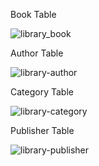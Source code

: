 Book Table

![library_book](https://github.com/SadetTurhan/Patika-Program/assets/57369165/63ff725c-ff05-48c5-adbc-ed44aabc2ae3)

Author Table

![library-author](https://github.com/SadetTurhan/Patika-Program/assets/57369165/95e3e49e-a54e-47dd-929d-8f873faf3ddd)

Category Table

![library-category](https://github.com/SadetTurhan/Patika-Program/assets/57369165/eb90a641-0fa4-432e-8ae2-ee3d2f464a75)

Publisher Table

![library-publisher](https://github.com/SadetTurhan/Patika-Program/assets/57369165/75ea03d2-3d99-4df1-bede-26852813d62a)
